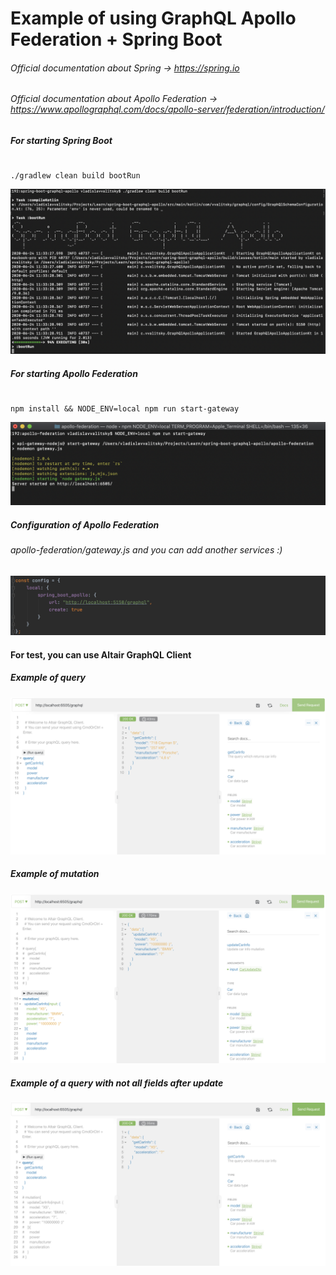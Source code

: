 # Example of using GraphQL Apollo Federation + Spring Boot

###### Official documentation about Spring -> https://spring.io
###### Official documentation about Apollo Federation -> https://www.apollographql.com/docs/apollo-server/federation/introduction/

##### For starting Spring Boot
````

./gradlew clean build bootRun

````
![start_spring_boot](https://raw.githubusercontent.com/vvalitsky/spring-boot-graphql-apollo/master/screenshots/start_spring_boot.png)

##### For starting Apollo Federation
````

npm install && NODE_ENV=local npm run start-gateway

````
![run_apollo_federation](https://raw.githubusercontent.com/vvalitsky/spring-boot-graphql-apollo/master/screenshots/run_apollo_federation.png)

##### Configuration of Apollo Federation
###### apollo-federation/gateway.js and you can add another services :)
![apollo_configuration](https://raw.githubusercontent.com/vvalitsky/spring-boot-graphql-apollo/master/screenshots/apollo_configuration.png)

#### For test, you can use Altair GraphQL Client

##### Example of query
![use_altair_for_run_query](https://raw.githubusercontent.com/vvalitsky/spring-boot-graphql-apollo/master/screenshots/use_altair_for_run_query.png)

##### Example of mutation
![use_altair_for_run_mutation](https://raw.githubusercontent.com/vvalitsky/spring-boot-graphql-apollo/master/screenshots/use_altair_for_run_mutation.png)

##### Example of a query with not all fields after update
![major_thing_about_graphql](https://raw.githubusercontent.com/vvalitsky/spring-boot-graphql-apollo/master/screenshots/major_thing_about_graphql.png)

